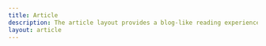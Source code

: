 ```yaml
---
title: Article
description: The article layout provides a blog-like reading experience.
layout: article
---
```


